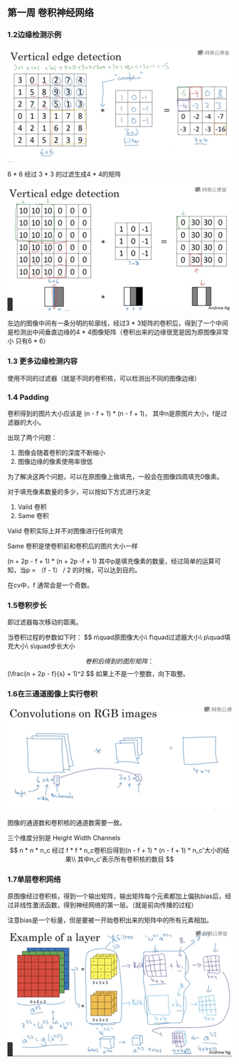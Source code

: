 ## 第一周 卷积神经网络

### 1.2边缘检测示例

![卷积过滤器（核）](./images_CNN/卷积过滤器（核）.png)

6 * 6 经过 3 * 3 的过滤生成4 * 4的矩阵

![边缘检测效果1](./images_CNN/边缘检测效果1.png)

左边的图像中间有一条分明的轮廓线，经过3 * 3矩阵的卷积后，得到了一个中间是检测出中间垂直边缘的4 * 4图像矩阵（卷积出来的边缘很宽是因为原图像非常小 只有6 * 6）

### 1.3 更多边缘检测内容

使用不同的过滤器（就是不同的卷积核，可以检测出不同的图像边缘）

### 1.4 Padding

卷积得到的图片大小应该是 (n - f + 1) * (n - f + 1)， 其中n是原图片大小，f是过滤器的大小。

出现了两个问题：

1. 图像会随着卷积的深度不断缩小
2. 图像边缘的像素使用率很低

为了解决这两个问题，可以在原图像上做填充，一般会在图像四周填充0像素。

对于填充像素数量的多少，可以按如下方式进行决定

1. Valid 卷积
2. Same 卷积

Valid 卷积实际上并不对图像进行任何填充

Same 卷积是使卷积前和卷积后的图片大小一样

(n + 2p - f + 1) * (n + 2p -f + 1) 其中p是填充像素的数量，经过简单的运算可知，当p = （f - 1） / 2 的时候，可以达到目的。

在cv中，f 通常会是一个奇数。

### 1.5卷积步长

即过滤器每次移动的距离。

当卷积过程的参数如下时：
$$
n\quad原图像大小\\
f\quad过滤器大小\\
p\quad填充大小\\
s\quad步长大小



$$
卷积后得到的图形矩阵：
$$
(\frac{n + 2p - f}{s} + 1)^2
$$
如果上不是一个整数，向下取整。

### 1.6在三通道图像上实行卷积

![三通道图像卷积](./images_CNN/三通道图像卷积.png)

图像的通道数和卷积核的通道数需要一致。

三个维度分别是 Height Width Channels
$$
n * n * n_c 经过 f * f * n_c卷积后得到(n - f + 1) * (n - f + 1) * n_c'大小的结果\\
其中n_c'表示所有卷积核的数目
$$

### 1.7单层卷积网络

原图像经过卷积核，得到一个输出矩阵，输出矩阵每个元素都加上偏执bias后，经过非线性激活函数，得到神经网络的第一层。（就是前向传播的过程）

注意bias是一个标量，但是要被一开始卷积出来的矩阵中的所有元素相加。

![单层卷积网络1](./images_CNN/单层卷积网络1.png)

